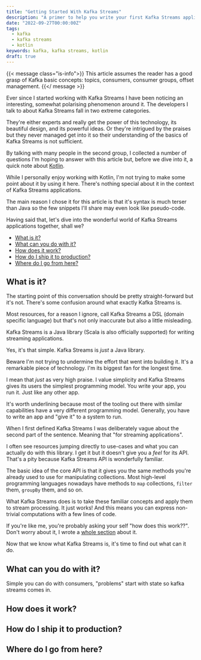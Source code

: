 ```yaml
---
title: "Getting Started With Kafka Streams"
description: "A primer to help you write your first Kafka Streams application"
date: "2022-09-27T00:00:00Z"
tags:
  - kafka
  - kafka streams
  - kotlin
keywords: kafka, kafka streams, kotlin
draft: true
---
```


{{< message class="is-info">}} This article assumes the reader has a good grasp
of Kafka basic concepts: topics, consumers, consumer groups, offset management.
{{</ message >}}

Ever since I started working with Kafka Streams I have been noticing an
interesting, somewhat polarising phenomenon around it. The developers I talk to
about Kafka Streams fall in two extreme categories.

They're either experts and really get the power of this technology, its
beautiful design, and its powerful ideas. Or they're intrigued by the praises
but they never managed get into it so their understanding of the basics of Kafka
Streams is not sufficient.

By talking with many people in the second group, I collected a number of
questions I'm hoping to answer with this article but, before we dive into it, a
quick note about [Kotlin](https://kotlinlang.org/).

While I personally enjoy working with Kotlin, I'm not trying to make some point
about it by using it here. There's nothing special about it in the context of
Kafka Streams applications.

The main reason I chose it for this article is that it's syntax is much terser
than Java so the few snippets I'll share may even look like pseudo-code.

Having said that, let's dive into the wonderful world of Kafka Streams
applications together, shall we?

- [What is it?](#what-is-it)
- [What can you do with it?](#what-can-you-do-with-it)
- [How does it work?](#how-does-it-work)
- [How do I ship it to production?](#how-do-i-ship-it-to-production)
- [Where do I go from here?](#where-do-i-go-from-here)

## What is it?

The starting point of this conversation should be pretty straight-forward but
it's not. There's some confusion around what exactly Kafka Streams is.

Most resources, for a reason I ignore, call Kafka Streams a DSL (domain specific
language) but that's not only inaccurate but also a little misleading.

Kafka Streams is a Java library (Scala is also officially supported) for writing
streaming applications.

Yes, it's that simple. Kafka Streams is _just_ a Java library.

Beware I'm not trying to undermine the effort that went into building it. It's a
remarkable piece of technology. I'm its biggest fan for the longest time.

I mean that _just_ as very high praise. I value simplicity and Kafka Streams
gives its users the simplest programming model. You write your app, you run it.
Just like any other app.

It's worth underlining because most of the tooling out there with similar
capabilities have a very different programming model. Generally, you have to
write an app and "give it" to a system to run.

When I first defined Kafka Streams I was deliberately vague about the second
part of the sentence. Meaning that "for streaming applications".

I often see resources jumping directly to use-cases and what you can actually do
with this library. I get it but it doesn't give you a _feel_ for its API. That's
a pity because Kafka Streams API is wonderfully familiar.

The basic idea of the core API is that it gives you the same methods you're
already used to use for manipulating collections. Most high-level programming
languages nowadays have methods to `map` collections, `filter` them, `groupBy`
them, and so on.

What Kafka Streams does is to take these familiar concepts and apply them to
stream processing. It just works! And this means you can express non-trivial
computations with a few lines of code.

If you're like me, you're probably asking your self "how does this work??".
Don't worry about it, I wrote a [whole section](#how-does-it-work) about it.

Now that we know what Kafka Streams is, it's time to find out what can it do.

## What can you do with it?

Simple you can do with consumers, "problems" start with state so kafka streams
comes in.

## How does it work?

## How do I ship it to production?

## Where do I go from here?
